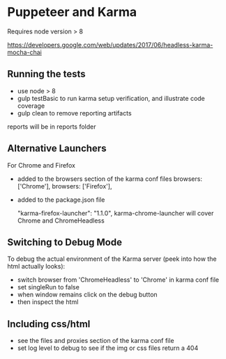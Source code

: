 # Puppeteer and Karma

Requires node version > 8


https://developers.google.com/web/updates/2017/06/headless-karma-mocha-chai


## Running the tests

* use node > 8
* gulp testBasic to run karma setup verification, and illustrate code coverage
* gulp clean to remove reporting artifacts

reports will be in reports folder


## Alternative Launchers

For Chrome and Firefox

* added to the browsers section of the karma conf files
    browsers: ['Chrome'],
    browsers: ['Firefox'],

* added to the package.json file

    "karma-firefox-launcher": "1.1.0",
    karma-chrome-launcher will cover Chrome and ChromeHeadless

## Switching to Debug Mode

To debug the actual environment of the Karma server (peek into how the html actually looks):

* switch browser from 'ChromeHeadless' to 'Chrome' in karma conf file
* set singleRun to false
* when window remains click on the debug button
* then inspect the html

## Including css/html

* see the files and proxies section of the karma conf file
* set log level to debug to see if the img or css files return a 404
